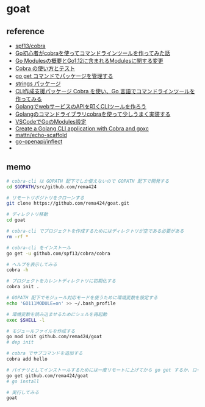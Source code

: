 # goat

## reference

- [spf13/cobra](https://github.com/spf13/cobra)
- [Go初心者がcobraを使ってコマンドラインツールを作ってみた話](https://blog.engineer.adways.net/entry/advent_calendar_2018/18)
- [Go Modulesの概要とGo1.12に含まれるModulesに関する変更](https://budougumi0617.github.io/2019/02/15/go-modules-on-go112/)
- [Cobra の使い方とテスト](https://text.baldanders.info/golang/using-and-testing-cobra/)
- [go get コマンドでパッケージを管理する](https://text.baldanders.info/golang/go-get-package/)
- [strings パッケージ](http://golang.jp/pkg/strings)
- [CLI作成支援パッケージ Cobra を使い、Go 言語でコマンドラインツールを作ってみる](https://qiita.com/kent_ocean/items/eb518c0816addd69f353)
- [GolangでwebサービスのAPIを叩くCLIツールを作ろう](https://qiita.com/minamijoyo/items/cfd22e9e6d3581c5d81f)
- [Golangのコマンドライブラリcobraを使って少しうまく実装する](https://qiita.com/tkit/items/3cdeafcde2bd98612428)
- [VSCodeでGoのModules設定](https://qiita.com/msmsny/items/a8d4573d03774815a198)
- [Create a Golang CLI application with Cobra and goxc](https://sbstjn.com/create-golang-cli-application-with-cobra-and-goxc.html)
- [mattn/echo-scaffold](https://github.com/mattn/echo-scaffold/blob/master/command/model_command.go)
- [go-openapi/inflect](https://github.com/go-openapi/inflect)
- []()

## memo

```bash
# cobra-cli は GOPATH 配下でしか使えないので GOPATH 配下で開発する
cd $GOPATH/src/github.com/rema424

# リモートリポジトリをクローンする
git clone https://github.com/rema424/goat.git

# ディレクトリ移動
cd goat

# cobra-cli でプロジェクトを作成するためにはディレクトリが空である必要がある
rm -rf *

# cobra-cli をインストール
go get -u github.com/spf13/cobra/cobra

# ヘルプを表示してみる
cobra -h

# プロジェクトをカレントディレクトリに初期化する
cobra init .

# GOPATH 配下でモジュール対応モードを使うために環境変数を設定する
echo 'GO111MODULE=on' >> ~/.bash_profile

# 環境変数を読み込ませるためにシェルを再起動
exec $SHELL -l

# モジュールファイルを作成する
go mod init github.com/rema424/goat
# dep init

# cobra でサブコマンドを追加する
cobra add hello

# バイナリとしてインストールするためには一度リモートに上げてから go get するか、ローカルで go install する
go get github.com/rema424/goat
# go install

# 実行してみる
goat
```